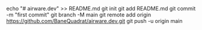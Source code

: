 echo "# airware.dev" >> README.md
git init
git add README.md
git commit -m "first commit"
git branch -M main
git remote add origin https://github.com/BaneQuadrat/airware.dev.git
git push -u origin main
